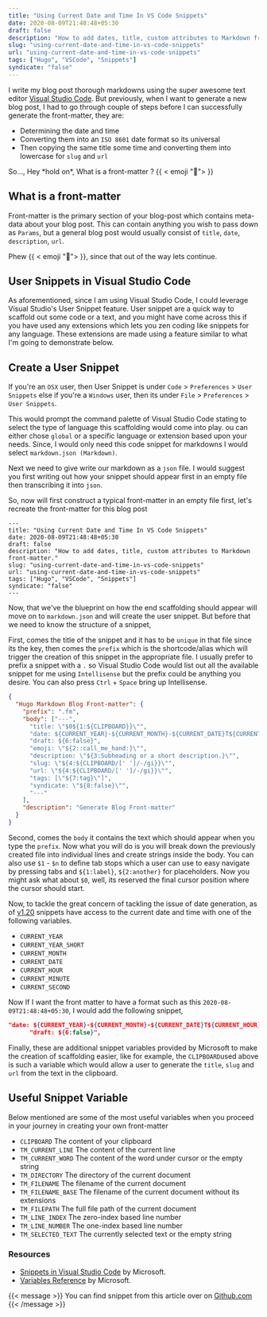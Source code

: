 ```yaml
---
title: "Using Current Date and Time In VS Code Snippets"
date: 2020-08-09T21:48:48+05:30
draft: false
description: "How to add dates, title, custom attributes to Markdown front-matter."
slug: "using-current-date-and-time-in-vs-code-snippets"
url: "using-current-date-and-time-in-vs-code-snippets"
tags: ["Hugo", "VSCode", "Snippets"]
syndicate: "false"
---
```


I write my blog post thorough markdowns using the super awesome text editor [Visual Studio Code](https://code.visualstudio.com/). But previously, when I want to generate a new blog post, I had to go through couple of steps before I can successfully generate the front-matter, they are:

- Determining the date and time
- Converting them into an `ISO 8601` date format so its universal
- Then copying the same title some time and converting them into lowercase for `slug` and `url`

So..., Hey \*hold on\*, What is a front-matter ? {{ < emoji ":thinking:"> }}

## What is a front-matter

Front-matter is the primary section of your blog-post which contains meta-data about your blog post. This can contain anything you wish to pass down as `Params`, but a general blog post would usually consist of `title`, `date`, `description`, `url`.

Phew {{ < emoji ":thinking:"> }}, since that out of the way lets continue. 

## User Snippets in Visual Studio Code

As aforementioned, since I am using Visual Studio Code, I could leverage Visual Studio's User Snippet feature. User snippet are a quick way to scaffold out some code or a text, and you might have come across this if you have used any extensions which lets you zen coding like snippets for any language. These extensions are made using a feature similar to what I'm going to demonstrate below.

## Create a User Snippet

If you're an `OSX` user, then User Snippet is under `Code` > `Preferences` > `User Snippets` else if you're a `Windows` user, then its under `File` > `Preferences` > `User Snippets`.

This would prompt the command palette of Visual Studio Code stating to select the type of language this scaffolding would come into play. ou can either chose `global` or a specific language or extension based upon your needs. Since, I would only need this code snippet for markdowns I would select `markdown.json (Markdown)`.

Next we need to give write our markdown as a `json` file. I would suggest you first writing out how your snippet should appear first in an empty file then transcribing it into `json`.

So, now will first construct a typical front-matter in an empty file first, let's recreate the front-matter for this blog post

```
---
title: "Using Current Date and Time In VS Code Snippets"
date: 2020-08-09T21:48:48+05:30
draft: false
description: "How to add dates, title, custom attributes to Markdown front-matter."
slug: "using-current-date-and-time-in-vs-code-snippets"
url: "using-current-date-and-time-in-vs-code-snippets"
tags: ["Hugo", "VSCode", "Snippets"]
syndicate: "false"
---
```

Now, that we've the blueprint on how the end scaffolding should appear will move on to `markdown.json` and will create the user snippet. But before that we need to know the structure of a snippet,

First, comes the title of the snippet and it has to be `unique` in that file since its the key, then comes the `prefix` which is the shortcode/alias which will trigger the creation of this snippet in the appropriate file. I usually prefer to prefix a snippet with a `.` so Visual Studio Code would list out all the available snippet for me using `Intellisense` but the prefix could be anything you desire. You can also press `Ctrl` + `Space` bring up Intellisense.

```json
{
  "Hugo Markdown Blog Front-matter": {
    "prefix": ".fm",
    "body": ["---",
      "title: \"$0${1:${CLIPBOARD}}\"",
      "date: ${CURRENT_YEAR}-${CURRENT_MONTH}-${CURRENT_DATE}T${CURRENT_HOUR}:${CURRENT_MINUTE}:${CURRENT_SECOND}+05:30",
      "draft: ${6:false}",
      "emoji: \"${2::call_me_hand:}\"",
      "description: \"${3:Subheading or a short description.}\"",
      "slug: \"${4:${CLIPBOARD/[' ']/-/gi}}\"",
      "url: \"${4:${CLIPBOARD/[' ']/-/gi}}\"",
      "tags: [\"${7:tag}\"]",
      "syndicate: \"${8:false}\"",
      "---"
    ],
    "description": "Generate Blog Front-matter"
  }
}
```

Second, comes the `body` it contains the text which should appear when you type the `prefix`. Now what you will do is you will break down the previously created file into individual lines and create strings inside the body. You can also use `$1` - `$n` to define tab stops which a user can use to easy navigate by pressing tabs and `${1:label}`, `${2:another}` for placeholders. Now you might ask what about `$0`, well, its reserved the final cursor position where the cursor should start.

Now, to tackle the great concern of tackling the issue of date generation, as of [v1.20](https://code.visualstudio.com/updates/v1_20#_more-snippet-variables) snippets have access to the current date and time with one of the following variables.

- `CURRENT_YEAR`
- `CURRENT_YEAR_SHORT`
- `CURRENT_MONTH`
- `CURRENT_DATE`
- `CURRENT_HOUR`
- `CURRENT_MINUTE`
- `CURRENT_SECOND`

Now If I want the front matter to have a format such as this `2020-08-09T21:48:48+05:30`, I would add the following snippet,

```json
"date: ${CURRENT_YEAR}-${CURRENT_MONTH}-${CURRENT_DATE}T${CURRENT_HOUR}:${CURRENT_MINUTE}:${CURRENT_SECOND}+05:30",
      "draft: ${6:false}",
```

Finally, these are additional snippet variables provided by Microsoft to make the creation of scaffolding easier, like for example, the `CLIPBOARD`used above is such a variable which would allow a user to generate the `title`, `slug` and `url` from the text in the clipboard.

## Useful Snippet Variable

Below mentioned are some of the most useful variables when you proceed in your journey in creating your own front-matter

- `CLIPBOARD` The content of your clipboard
- `TM_CURRENT_LINE` The content of the current line
- `TM_CURRENT_WORD` The content of the word under cursor or the empty string
- `TM_DIRECTORY` The directory of the current document
- `TM_FILENAME` The filename of the current document
- `TM_FILENAME_BASE` The filename of the current document without its extensions
- `TM_FILEPATH` The full file path of the current document
- `TM_LINE_INDEX` The zero-index based line number
- `TM_LINE_NUMBER` The one-index based line number
- `TM_SELECTED_TEXT` The currently selected text or the empty string

### Resources

- [Snippets in Visual Studio Code](https://code.visualstudio.com/docs/editor/userdefinedsnippets) by Microsoft.
- [Variables Reference](https://code.visualstudio.com/docs/editor/variables-reference) by Microsoft.

{{< message >}}
You can find snippet from this article over on <a href="https://gist.github.com/murshidazher/652f40516f30bdd2b57613f40e4a1f46">Github.com</a>
{{< /message >}}
